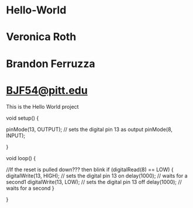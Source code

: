 # Hello-World
# Veronica Roth
# Brandon Ferruzza
# BJF54@pitt.edu

This is the Hello World project

void setup() {
 
  pinMode(13, OUTPUT);    // sets the digital pin 13 as output
  pinMode(8, INPUT);

}

void loop() {

  //If the reset is pulled down??? then blink 
  if (digitalRead(8) == LOW)
  {
    digitalWrite(13, HIGH); // sets the digital pin 13 on
    delay(1000);            // waits for a second1
    digitalWrite(13, LOW);  // sets the digital pin 13 off
    delay(1000);            // waits for a second 
  }

}

